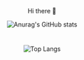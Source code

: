 <div align="center">
Hi there 👋

![Anurag's GitHub stats](https://github-readme-stats.vercel.app/api?username=jojojojocho&show_icons=true&theme=gruvbox)

#

![Top Langs](https://github-readme-stats.vercel.app/api/top-langs/?username=jojojojocho&layout=compact&theme=gruvbox)


<!--
**jojojojocho/jojojojocho** is a ✨ _special_ ✨ repository because its `README.md` (this file) appears on your GitHub profile.

Here are some ideas to get you started:

- 🔭 I’m currently working on ...
- 🌱 I’m currently learning ...
- 👯 I’m looking to collaborate on ...
- 🤔 I’m looking for help with ...
- 💬 Ask me about ...
- 📫 How to reach me: ...
- 😄 Pronouns: ...
- ⚡ Fun fact: ...
-->
</div>
